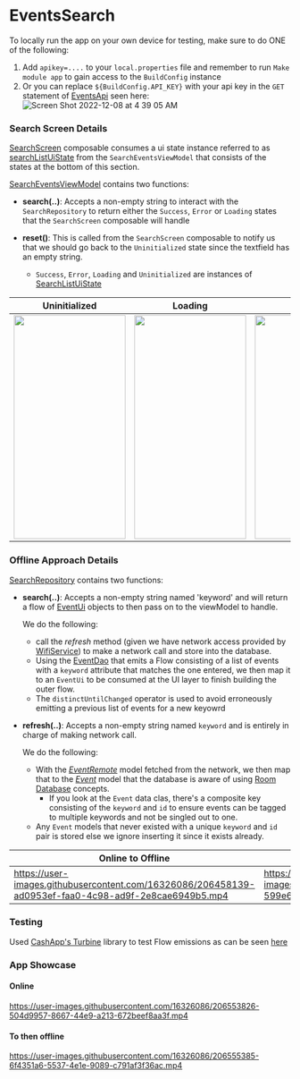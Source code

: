 # EventsSearch
To locally run the app on your own device for testing, make sure to do ONE of the following:
 1. Add `apikey=....` to your `local.properties` file and remember to run `Make module app` to gain access to the `BuildConfig` instance
 2. Or you can replace `${BuildConfig.API_KEY}` with your api key in the `GET` statement of [EventsApi](https://github.com/palexis3/EventsSearch/blob/main/app/src/main/java/com/example/eventsearch/data/remote/EventsApi.kt) seen here:
    ![Screen Shot 2022-12-08 at 4 39 05 AM](https://user-images.githubusercontent.com/16326086/206448798-6778cf72-d2e3-4287-866b-13a028f364a2.png)


### Search Screen Details
[SearchScreen](https://github.com/palexis3/EventsSearch/blob/main/app/src/main/java/com/example/eventsearch/ui/composable/SearchScreen.kt) composable consumes a ui state instance referred to as [searchListUiState](https://github.com/palexis3/EventsSearch/blob/main/app/src/main/java/com/example/eventsearch/ui/composable/SearchScreen.kt#L76) from the `SearchEventsViewModel` that consists of the states at the bottom of this section.

[SearchEventsViewModel](https://github.com/palexis3/EventsSearch/blob/main/app/src/main/java/com/example/eventsearch/ui/viewmodel/SearchEventsViewModel.kt)  contains two functions:
 - **search(..)**: Accepts a non-empty string to interact with the `SearchRepository` to return either the `Success`, `Error` or `Loading` states that the 
     `SearchScreen` composable will handle
 - **reset()**: This is called from the `SearchScreen` composable to notify us that we should go back to the `Uninitialized` state since the textfield has
     an empty string.
     
     - `Success`, `Error`, `Loading` and `Uninitialized` are instances of [SearchListUiState](https://github.com/palexis3/EventsSearch/blob/main/app/src/main/java/com/example/eventsearch/ui/viewmodel/SearchEventsViewModel.kt#L16)


|                       Uninitialized                               |                         Loading                                   |                              Error                                |                             Success                               |                                                              
| ------------------------------------------------------------------|-------------------------------------------------------------------|-------------------------------------------------------------------|-------------------------------------------------------------------|  
| <img src="https://tinyurl.com/2ru6k5kc" width="200" height="400"> | <img src="https://tinyurl.com/2w7vbrn9" width="200" height="400"> | <img src="https://tinyurl.com/3a33mfka" width="200" height="400"> | <img src="https://tinyurl.com/282ku9sx" width="200" height="400"> |



 
### Offline Approach Details
[SearchRepository](https://github.com/palexis3/EventsSearch/blob/main/app/src/main/java/com/example/eventsearch/data/repository/SearchRepositoryImpl.kt) contains two functions:
- **search(..)**: Accepts a non-empty string named 'keyword' and will return a flow of [EventUi](https://github.com/palexis3/EventsSearch/blob/main/app/src/main/java/com/example/eventsearch/data/model/EventUi.kt) objects to then pass on to the viewModel to handle. 

  We do the following:
   - call the *refresh* method (given we have network access provided by [WifiService](https://github.com/palexis3/EventsSearch/blob/main/app/src/main/java/com/example/eventsearch/utils/WifiService.kt)) to make a network call and store into the database.
   - Using the [EventDao](https://github.com/palexis3/EventsSearch/blob/main/app/src/main/java/com/example/eventsearch/data/local/EventDao.kt) that emits a Flow consisting of a list of events
      with a `keyword` attribute that matches the one entered, we then map it to an `EventUi` to be consumed at the UI layer to finish building the outer flow.
   - The `distinctUntilChanged` operator is used to avoid erroneously emitting a previous list of events for a new keyowrd
      
- **refresh(..)**: Accepts a non-empty string named `keyword` and is entirely in charge of making network call.

   We do the following:
   - With the *[EventRemote](https://github.com/palexis3/EventsSearch/blob/main/app/src/main/java/com/example/eventsearch/data/model/EventRemote.kt)* model fetched from the network, we then map that to the *[Event](https://github.com/palexis3/EventsSearch/blob/main/app/src/main/java/com/example/eventsearch/data/model/Event.kt)* model that the database is aware of using [Room Database](https://developer.android.com/training/data-storage/room/defining-data?hl=en) concepts.
     - If you look at the `Event` data clas, there's a composite key consisting of the `keyword` and `id` to ensure events can be tagged to multiple keywords and not be singled out to one. 
   - Any `Event` models that never existed with a unique `keyword` and `id` pair is stored else we ignore inserting it since it exists already.
     
                                                                                                                                                            

|                    Online to Offline                                                                   |                                            Offline to Online                                                       | 
|---------------------------------------------------------------------------------------------------------------|--------------------------------------------------------------------------------------------------------------------| 
|      https://user-images.githubusercontent.com/16326086/206458139-ad0953ef-faa0-4c98-ad9f-2e8cae6949b5.mp4|  https://user-images.githubusercontent.com/16326086/206544712-599e6739-f3ae-4b1e-b790-5aef4403d72e.mp4 |



### Testing
Used [CashApp's Turbine](https://github.com/cashapp/turbine) library to test Flow emissions as can be seen [here](https://github.com/palexis3/EventsSearch/blob/main/app/src/test/java/com/example/eventsearch/ui/viewmodel/SearchEventsViewModelTest.kt)


### App Showcase

#### Online
https://user-images.githubusercontent.com/16326086/206553826-504d9957-8667-44e9-a213-672beef8aa3f.mp4

#### To then offline
https://user-images.githubusercontent.com/16326086/206555385-6f4351a6-5537-4e1e-9089-c791af3f36ac.mp4


